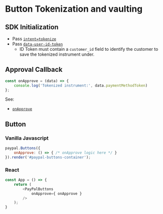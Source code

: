 # Button Tokenization and vaulting

## SDK Initialization

- Pass [`intent=tokenize`](../../initialization.md#intent)
- Pass [`data-user-id-token`](../../initialization.md#data-user-id-token)
  - ID Token must contain a `customer_id` field to identify the customer to save the tokenized instrument under.

## Approval Callback

```javascript
const onApprove = (data) => {
    console.log('Tokenized instrument:', data.paymentMethodToken)
};
```

See:

- [`onApprove`](../../callbacks/onApprove-tokenize.md)

## Button

### Vanilla Javascript

```javascript
paypal.Buttons({
    onApprove: () => { /* onApprove logic here */ }
}).render('#paypal-buttons-container');
```

### React

```javascript
const App = () => {
    return (
        <PayPalButtons
            onApprove={ onApprove }
        />
    );
}
```
